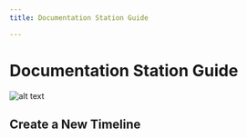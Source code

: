 ```yaml
---
title: Documentation Station Guide

---
```


# Documentation Station Guide

![alt text](https://files.slack.com/files-pri/T0HTW3H0V-F0411P0KTHD/20220907.77.002_ll.documentation.paper_rl.graded_360.gif?pub_secret=2655e40c89)

## Create a New Timeline

